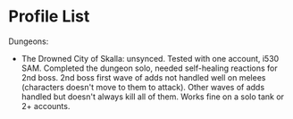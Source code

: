 # Profile List

Dungeons:

- The Drowned City of Skalla: unsynced. Tested with one account, i530 SAM. Completed the dungeon solo, needed self-healing reactions for 2nd boss. 2nd boss first wave of adds not handled well on melees (characters doesn't move to them to attack). Other waves of adds handled but doesn't always kill all of them. Works fine on a solo tank or 2+ accounts.
